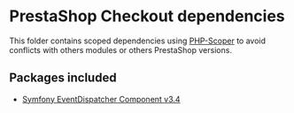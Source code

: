 # PrestaShop Checkout dependencies

This folder contains scoped dependencies using [PHP-Scoper](https://github.com/humbug/php-scoper) to avoid conflicts with others modules or others PrestaShop versions.

## Packages included

- [Symfony EventDispatcher Component v3.4](https://github.com/symfony/event-dispatcher/tree/3.4)
